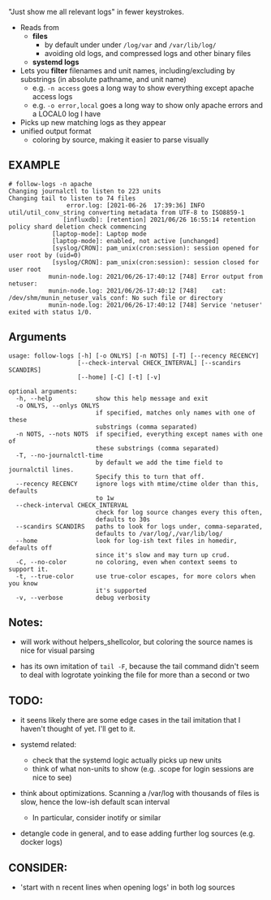 "Just show me all relevant logs" in fewer keystrokes.
- Reads from 
  - **files** 
    - by default under under `/log/var` and `/var/lib/log/`
    - avoiding old logs, and compressed logs and other binary files
  - **systemd logs**
- Lets you **filter** filenames and unit names, including/excluding by substrings (in absolute pathname, and unit name)
  - e.g. `-n access` goes a long way to show everything except apache access logs
  - e.g. `-o error,local` goes a long way to show only apache errors and a LOCAL0 log I have
- Picks up new matching logs as they appear
- unified output format
  - coloring by source, making it easier to parse visually

## EXAMPLE
```  
# follow-logs -n apache
Changing journalctl to listen to 223 units
Changing tail to listen to 74 files
                error.log: [2021-06-26  17:39:36] INFO util/util_conv_string converting metadata from UTF-8 to ISO8859-1
               [influxdb]: [retention] 2021/06/26 16:55:14 retention policy shard deletion check commencing
            [laptop-mode]: Laptop mode
            [laptop-mode]: enabled, not active [unchanged]
            [syslog/CRON]: pam_unix(cron:session): session opened for user root by (uid=0)
            [syslog/CRON]: pam_unix(cron:session): session closed for user root
           munin-node.log: 2021/06/26-17:40:12 [748] Error output from netuser:
           munin-node.log: 2021/06/26-17:40:12 [748]    cat: /dev/shm/munin_netuser_vals_conf: No such file or directory
           munin-node.log: 2021/06/26-17:40:12 [748] Service 'netuser' exited with status 1/0.
```

## Arguments
```
usage: follow-logs [-h] [-o ONLYS] [-n NOTS] [-T] [--recency RECENCY]
                   [--check-interval CHECK_INTERVAL] [--scandirs SCANDIRS]
                   [--home] [-C] [-t] [-v]

optional arguments:
  -h, --help            show this help message and exit
  -o ONLYS, --onlys ONLYS
                        if specified, matches only names with one of these
                        substrings (comma separated)
  -n NOTS, --nots NOTS  if specified, everything except names with one of
                        these substrings (comma separated)
  -T, --no-journalctl-time
                        by default we add the time field to journalctil lines.
                        Specify this to turn that off.
  --recency RECENCY     ignore logs with mtime/ctime older than this, defaults
                        to 1w
  --check-interval CHECK_INTERVAL
                        check for log source changes every this often,
                        defaults to 30s
  --scandirs SCANDIRS   paths to look for logs under, comma-separated,
                        defaults to /var/log/,/var/lib/log/
  --home                look for log-ish text files in homedir, defaults off
                        since it's slow and may turn up crud.
  -C, --no-color        no coloring, even when context seems to support it.
  -t, --true-color      use true-color escapes, for more colors when you know
                        it's supported
  -v, --verbose         debug verbosity
```

## Notes:
- will work without helpers_shellcolor, but coloring the source names is nice for visual parsing

- has its own imitation of `tail -F`, because the tail command didn't seem to deal with logrotate yoinking the file for more than a second or two


## TODO:
- it seens likely there are some edge cases in the tail imitation that I haven't thought of yet. I'll get to it.

- systemd related:
  - check that the systemd logic actually picks up new units
  - think of what non-units to show (e.g. .scope for login sessions are nice to see)

- think about optimizations. Scanning a /var/log with thousands of files is slow, hence the low-ish default scan interval 
  - In particular, consider inotify or similar

- detangle code in general, and to ease adding further log sources (e.g. docker logs)


## CONSIDER:
- 'start with n recent lines when opening logs' in both log sources

